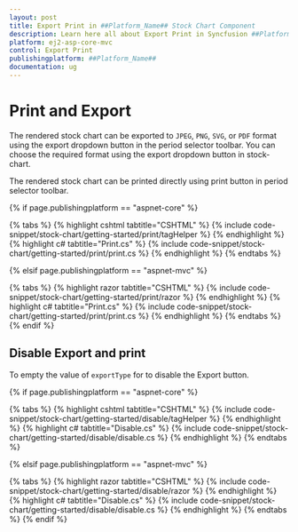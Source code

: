 ```yaml
---
layout: post
title: Export Print in ##Platform_Name## Stock Chart Component
description: Learn here all about Export Print in Syncfusion ##Platform_Name## Stock Chart component of Syncfusion Essential JS 2 and more.
platform: ej2-asp-core-mvc
control: Export Print
publishingplatform: ##Platform_Name##
documentation: ug
---
```



# Print and Export

The rendered stock chart can be exported to `JPEG`, `PNG`, `SVG`, or `PDF` format using the export dropdown button in the period selector toolbar. You can choose the required format using the export dropdown button in stock-chart.

The rendered stock chart can be printed directly using print button in period selector toolbar.

{% if page.publishingplatform == "aspnet-core" %}

{% tabs %}
{% highlight cshtml tabtitle="CSHTML" %}
{% include code-snippet/stock-chart/getting-started/print/tagHelper %}
{% endhighlight %}
{% highlight c# tabtitle="Print.cs" %}
{% include code-snippet/stock-chart/getting-started/print/print.cs %}
{% endhighlight %}
{% endtabs %}

{% elsif page.publishingplatform == "aspnet-mvc" %}

{% tabs %}
{% highlight razor tabtitle="CSHTML" %}
{% include code-snippet/stock-chart/getting-started/print/razor %}
{% endhighlight %}
{% highlight c# tabtitle="Print.cs" %}
{% include code-snippet/stock-chart/getting-started/print/print.cs %}
{% endhighlight %}
{% endtabs %}
{% endif %}



## Disable Export and print

To empty the value of `exportType` for to disable the Export button.

{% if page.publishingplatform == "aspnet-core" %}

{% tabs %}
{% highlight cshtml tabtitle="CSHTML" %}
{% include code-snippet/stock-chart/getting-started/disable/tagHelper %}
{% endhighlight %}
{% highlight c# tabtitle="Disable.cs" %}
{% include code-snippet/stock-chart/getting-started/disable/disable.cs %}
{% endhighlight %}
{% endtabs %}

{% elsif page.publishingplatform == "aspnet-mvc" %}

{% tabs %}
{% highlight razor tabtitle="CSHTML" %}
{% include code-snippet/stock-chart/getting-started/disable/razor %}
{% endhighlight %}
{% highlight c# tabtitle="Disable.cs" %}
{% include code-snippet/stock-chart/getting-started/disable/disable.cs %}
{% endhighlight %}
{% endtabs %}
{% endif %}

